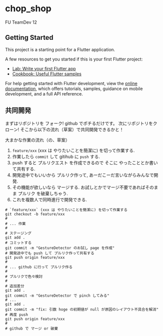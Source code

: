 # chop_shop

FU TeamDev 12

## Getting Started

This project is a starting point for a Flutter application.

A few resources to get you started if this is your first Flutter project:

- [Lab: Write your first Flutter app](https://docs.flutter.dev/get-started/codelab)
- [Cookbook: Useful Flutter samples](https://docs.flutter.dev/cookbook)

For help getting started with Flutter development, view the
[online documentation](https://docs.flutter.dev/), which offers tutorials,
samples, guidance on mobile development, and a full API reference.

## 共同開発

まずはリポジトリを フォーク! github でポチるだけです。
次にリポジトリをクローン! 
そこから以下の流れ（草案）で共同開発できるかと！

大まかな作業の流れ（の、草案）

1. `feature/xxx` (xxx は やりたいことを簡潔に) を切って作業する.
1. 作業したら `commit` して gitihub に `push` する.
1. push すると プルリクエスト を作成できるので そこに やったこととか書いて共有する.
1. 開発途中でもいいから プルリク作って, あーだこーだ言いながらみんなで開発.
1. その機能が欲しいなら マージする. お試しとかでマージ不要であればそのまま プルリク を破棄しちゃう.
1. これを複数人で同時進行で開発できる.

```
# `feature/xxx` (xxx は やりたいことを簡潔に) を切って作業する
git checkout -b feature/xxx
#
# ... 作業
#
# ステージング
git add .
# コミットする
git commit -m "GestureDetector のお試し page を作成"
# 開発途中でも push して プルリク作って共有する
git push origin feature/xxx
#
# ... github に行って プルリク作る
# 
# プルリクで色々検討
#
# 追加差分
git add .
git commit -m "GestureDetector で pinch してみる"
# ...
git add .
git commit -m "fix: 引数 hoge の初期値が null が原因のレイアウト不具合を解消"
# 再度 push
git push origin feature/xxx
# 
# github で マージ or 破棄
```

